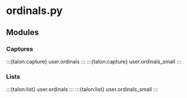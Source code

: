 # ordinals.py

## Modules

### Captures

:::{talon:capture} user.ordinals
:::
:::{talon:capture} user.ordinals_small
:::

### Lists

:::{talon:list} user.ordinals
:::
:::{talon:list} user.ordinals_small
:::

